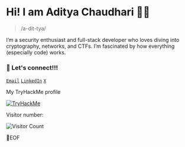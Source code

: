 # Hi! I am Aditya Chaudhari 🕵️‍♂️

> /a-dit-tya/

I’m a security enthusiast and full-stack developer who loves diving into cryptography, networks, and CTFs. I’m fascinated by how everything (especially code) works.

### 🔗 Let's connect!!!

[`Email`](mailto:adityapchaudhari@gmail.com) [`LinkedIn`](https://www.linkedin.com/in/adityac4/) [`X`](https://twitter.com/aditya_C24)

My TryHackMe profile

<a href="https://tryhackme.com/p/chaud105"><img src="https://tryhackme-badges.s3.amazonaws.com/chaud105.png" alt="TryHackMe"></a>

Visitor number:

![Visitor Count](https://profile-counter.glitch.me/AdityaC4/count.svg)

💾EOF
